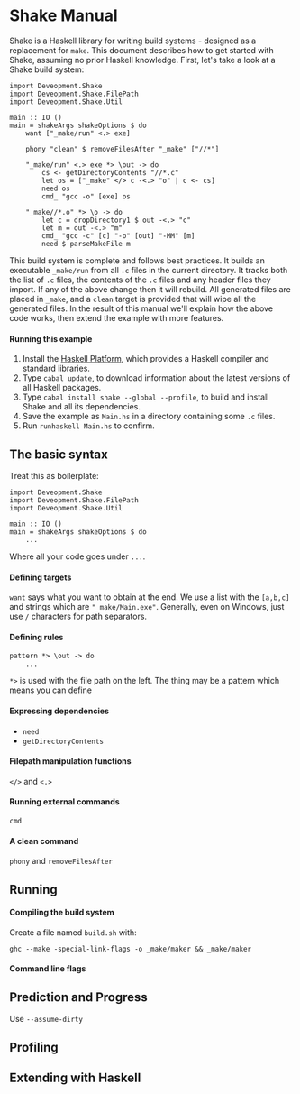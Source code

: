 # Shake Manual

Shake is a Haskell library for writing build systems - designed as a replacement for `make`. This document describes how to get started with Shake, assuming no prior Haskell knowledge. First, let's take a look at a Shake build system:

    import Deveopment.Shake
    import Deveopment.Shake.FilePath
    import Deveopment.Shake.Util
    
    main :: IO ()
    main = shakeArgs shakeOptions $ do
        want ["_make/run" <.> exe]
        
        phony "clean" $ removeFilesAfter "_make" ["//*"]
        
        "_make/run" <.> exe *> \out -> do
            cs <- getDirectoryContents "//*.c"
            let os = ["_make" </> c -<.> "o" | c <- cs]
            need os
            cmd_ "gcc -o" [exe] os

        "_make//*.o" *> \o -> do
            let c = dropDirectory1 $ out -<.> "c"
            let m = out -<.> "m"
            cmd_ "gcc -c" [c] "-o" [out] "-MM" [m]
            need $ parseMakeFile m

This build system is complete and follows best practices. It builds an executable `_make/run` from all `.c` files in the current directory. It tracks both the list of `.c` files, the contents of the `.c` files and any header files they import. If any of the above change then it will rebuild. All generated files are placed in `_make`, and a `clean` target is provided that will wipe all the generated files. In the result of this manual we'll explain how the above code works, then extend the example with more features. 

#### Running this example

1. Install the [Haskell Platform](http://www.haskell.org/platform/), which provides a Haskell compiler and standard libraries.
2. Type `cabal update`, to download information about the latest versions of all Haskell packages.
3. Type `cabal install shake --global --profile`, to build and install Shake and all its dependencies.
4. Save the example as `Main.hs` in a directory containing some `.c` files.
5. Run `runhaskell Main.hs` to confirm.

## The basic syntax

Treat this as boilerplate:

    import Deveopment.Shake
    import Deveopment.Shake.FilePath
    import Deveopment.Shake.Util
    
    main :: IO ()
    main = shakeArgs shakeOptions $ do
        ...

Where all your code goes under `...`.

#### Defining targets

`want` says what you want to obtain at the end. We use a list with the `[a,b,c]`  and strings which are `"_make/Main.exe"`. Generally, even on Windows, just use `/` characters for path separators.

#### Defining rules

    pattern *> \out -> do
        ...

`*>` is used with the file path on the left. The thing may be a pattern which means you can define 

#### Expressing dependencies

* `need`
* `getDirectoryContents`

#### Filepath manipulation functions

`</>` and `<.>`

#### Running external commands

`cmd`

#### A clean command

`phony` and `removeFilesAfter`

## Running 

#### Compiling the build system

Create a file named `build.sh` with:

    ghc --make -special-link-flags -o _make/maker && _make/maker 

#### Command line flags


## Prediction and Progress

Use `--assume-dirty`


## Profiling


## Extending with Haskell

 